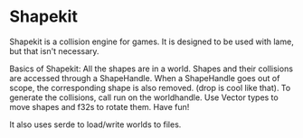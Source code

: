 # Shapekit

Shapekit is a collision engine for games. It is designed to be used with lame, but that isn't necessary.

Basics of Shapekit:
All the shapes are in a world. Shapes and their collisions are accessed through a ShapeHandle.
When a ShapeHandle goes out of scope, the corresponding shape is also removed. (drop is cool like that).
To generate the collisions, call run on the worldhandle.
Use Vector types to move shapes and f32s to rotate them.
Have fun!

It also uses serde to load/write worlds to files.
